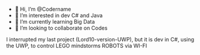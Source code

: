 - 👋 Hi, I’m @Codername
- 👀 I’m interested in dev C# and Java
- 🌱 I’m currently learning Big Data
- 💞️ I’m looking to collaborate on Codes


I interrupted my last project (Lord10-version-UWP), but it is dev in C#, using the UWP, to control LEGO mindstorms ROBOTS via WI-FI

<!---
Codername/Codername is a ✨ special ✨ repository because its `README.md` (this file) appears on your GitHub profile.
You can click the Preview link to take a look at your changes.
--->
